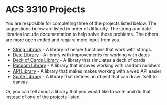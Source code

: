 # ACS 3310 Projects

You are resposible for completing three of the projects listed below. The suggestions below are listed in order of difficulty. The string and date libraries include documentation to help solve those problems. The others are more open ended and require more input from you.

- [String Library] - A library of helper functions that work with strings. 
- [Date Library] - A library with improvements for working with dates
- [Deck of Cards Library] - A library that simulates a deck of cards
- [Random Library] - A library that imrpves working with random numbers
- [API Library] - A library that makes makes working with a web API easier
- [Sprite Library] - A library that defines an object that can draw itself to canvas

[Date Library]: ./project-date-lib.md
[Random Library]: ./project-random-lib.md 
[API Library]: ./project-api-lib.md
[Deck of Cards Library]: ./project-deck-of-cards-lib.md
[Sprite Library]: ./project-sprite-canvas.md
[String Library]: ./project-string-lib.md

Or, you can tell about a library that you would like to write and do that instead of one of the projects listed. 

<!-- 

Alternative Assignments

Complete JS Exercisms - 1 point each

 -->